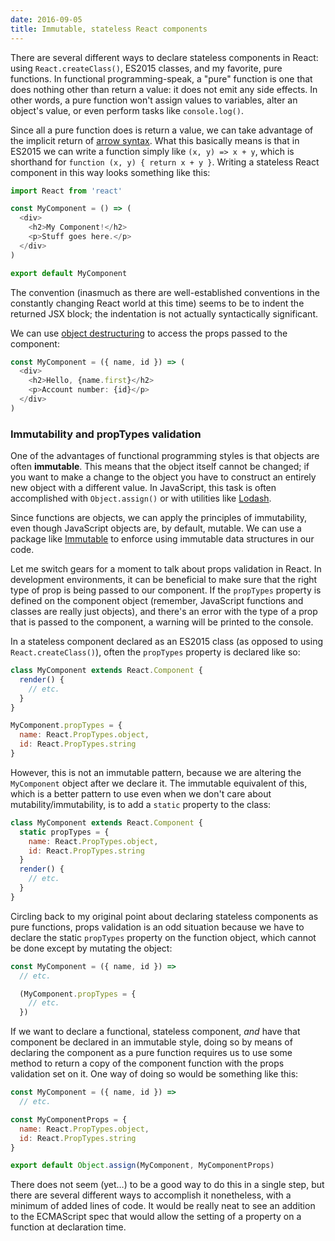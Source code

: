```yaml
---
date: 2016-09-05
title: Immutable, stateless React components
---
```


There are several different ways to declare stateless components in React: using `React.createClass()`, ES2015 classes, and my favorite, pure functions. In functional programming-speak, a "pure" function is one that does nothing other than return a value: it does not emit any side effects. In other words, a pure function won't assign values to variables, alter an object's value, or even perform tasks like `console.log()`.

Since all a pure function does is return a value, we can take advantage of the implicit return of [arrow syntax](https://developer.mozilla.org/en-US/docs/Web/JavaScript/Reference/Functions/Arrow_functions). What this basically means is that in ES2015 we can write a function simply like `(x, y) => x + y`, which is shorthand for `function (x, y) { return x + y }`. Writing a stateless React component in this way looks something like this:

```javascript
import React from 'react'

const MyComponent = () => (
  <div>
    <h2>My Component!</h2>
    <p>Stuff goes here.</p>
  </div>
)

export default MyComponent
```

The convention (inasmuch as there are well-established conventions in the constantly changing React world at this time) seems to be to indent the returned JSX block; the indentation is not actually syntactically significant.

We can use [object destructuring](https://developer.mozilla.org/en-US/docs/Web/JavaScript/Reference/Operators/Destructuring_assignment) to access the props passed to the component:

```javascript
const MyComponent = ({ name, id }) => (
  <div>
    <h2>Hello, {name.first}</h2>
    <p>Account number: {id}</p>
  </div>
)
```

### Immutability and propTypes validation

One of the advantages of functional programming styles is that objects are often **immutable**. This means that the object itself cannot be changed; if you want to make a change to the object you have to construct an entirely new object with a different value. In JavaScript, this task is often accomplished with `Object.assign()` or with utilities like [Lodash](https://lodash.com/).

Since functions are objects, we can apply the principles of immutability, even though JavaScript objects are, by default, mutable. We can use a package like [Immutable](https://facebook.github.io/immutable-js/) to enforce using immutable data structures in our code.

Let me switch gears for a moment to talk about props validation in React. In development environments, it can be beneficial to make sure that the right type of prop is being passed to our component. If the `propTypes` property is defined on the component object (remember, JavaScript functions and classes are really just objects), and there's an error with the type of a prop that is passed to the component, a warning will be printed to the console.

In a stateless component declared as an ES2015 class (as opposed to using `React.createClass()`), often the `propTypes` property is declared like so:

```javascript
class MyComponent extends React.Component {
  render() {
    // etc.
  }
}

MyComponent.propTypes = {
  name: React.PropTypes.object,
  id: React.PropTypes.string
}
```

However, this is not an immutable pattern, because we are altering the `MyComponent` object after we declare it. The immutable equivalent of this, which is a better pattern to use even when we don't care about mutability/immutability, is to add a `static` property to the class:

```javascript
class MyComponent extends React.Component {
  static propTypes = {
    name: React.PropTypes.object,
    id: React.PropTypes.string
  }
  render() {
    // etc.
  }
}
```

Circling back to my original point about declaring stateless components as pure functions, props validation is an odd situation because we have to declare the static `propTypes` property on the function object, which cannot be done except by mutating the object:

```javascript
const MyComponent = ({ name, id }) =>
  // etc.

  (MyComponent.propTypes = {
    // etc.
  })
```

If we want to declare a functional, stateless component, _and_ have that component be declared in an immutable style, doing so by means of declaring the component as a pure function requires us to use some method to return a copy of the component function with the props validation set on it. One way of doing so would be something like this:

```javascript
const MyComponent = ({ name, id }) =>
  // etc.

const MyComponentProps = {
  name: React.PropTypes.object,
  id: React.PropTypes.string
}

export default Object.assign(MyComponent, MyComponentProps)
```

There does not seem (yet…) to be a good way to do this in a single step, but there are several different ways to accomplish it nonetheless, with a minimum of added lines of code. It would be really neat to see an addition to the ECMAScript spec that would allow the setting of a property on a function at declaration time.
